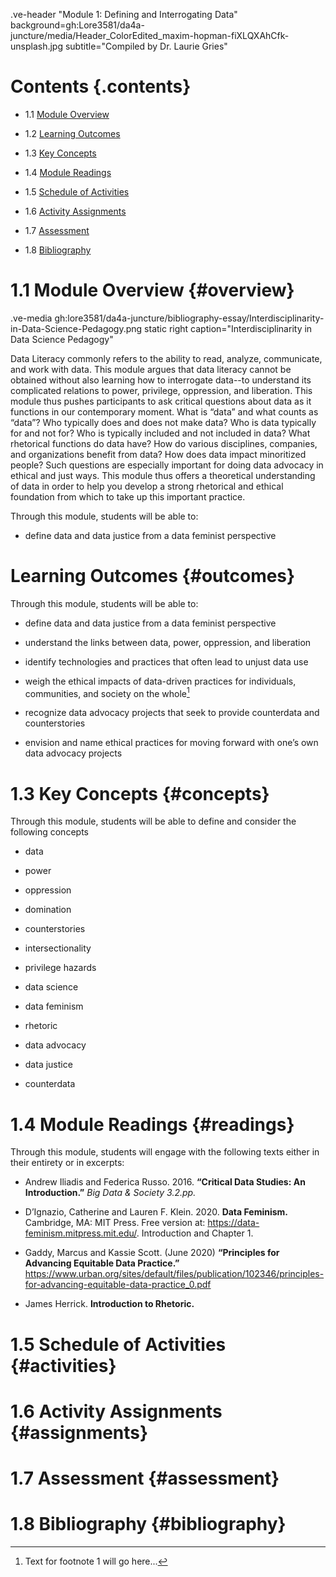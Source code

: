 <style>

    @import url(//fonts.googleapis.com/css?family=Montserrat);

    #juncture { font-family: Montserrat; }

    #juncture h1 { color: red; }

</style>

 

.ve-header "Module 1: Defining and Interrogating Data" background=gh:Lore3581/da4a-juncture/media/Header_ColorEdited_maxim-hopman-fiXLQXAhCfk-unsplash.jpg subtitle="Compiled by Dr. Laurie Gries"

 

# Contents {.contents}

 

- 1.1 [Module Overview](#overview)

- 1.2 [Learning Outcomes](#outcomes)

- 1.3 [Key Concepts](#concepts)

- 1.4 [Module Readings](#readings)

- 1.5 [Schedule of Activities](#activities)

- 1.6 [Activity Assignments](#assignments)

- 1.7 [Assessment](#assessment)

- 1.8 [Bibliography](#bibliography)

 

# 1.1 Module Overview {#overview}

 

.ve-media gh:lore3581/da4a-juncture/bibliography-essay/Interdisciplinarity-in-Data-Science-Pedagogy.png static right caption="Interdisciplinarity in Data Science Pedagogy"

 

Data Literacy commonly refers to the ability to read, analyze, communicate, and work with data. This module argues that data literacy cannot be obtained without also learning how to interrogate data--to understand its complicated relations to power, privilege, oppression, and liberation. This module thus pushes participants to ask critical questions about data as it functions in our contemporary moment. What is “data” and what counts as “data”? Who typically does and does not make data? Who is data typically for and not for? Who is typically included and not included in data? What rhetorical functions do data have? How do various disciplines, companies, and organizations benefit from data? How does data impact minoritized people? Such questions are especially important for doing data advocacy in ethical and just ways. This module thus offers a theoretical understanding of data in order to help you develop a strong rhetorical and ethical foundation from which to take up this important practice.

 

Through this module, students will be able to:

 

- define data and data justice from a data feminist perspective

 

# Learning Outcomes {#outcomes}

 

Through this module, students will be able to:

- define data and data justice from a data feminist perspective

- understand the links between data, power, oppression, and liberation

- identify technologies and practices that often lead to unjust data use

- weigh the ethical impacts of data-driven practices for individuals, communities, and society on the whole[^1]

- recognize data advocacy projects that seek to provide counterdata and counterstories

- envision and name ethical practices for moving forward with one’s own data advocacy projects

 

# 1.3 Key Concepts {#concepts}

 

Through this module, students will be able to define and consider the following concepts

 

- data

- power

- oppression

- domination

- counterstories

- intersectionality

- privilege hazards

- data science

- data feminism

- rhetoric

- data advocacy

- data justice

- counterdata

 

# 1.4 Module Readings {#readings}

 

Through this module, students will engage with the following texts either in their entirety or in excerpts:

- Andrew Iliadis and Federica Russo. 2016. **“Critical Data Studies: An Introduction.”** _Big Data & Society 3.2.pp._

- D’Ignazio, Catherine and Lauren F. Klein. 2020. **Data Feminism.** Cambridge, MA: MIT Press. Free version at: https://data-feminism.mitpress.mit.edu/. Introduction and Chapter 1.

- Gaddy, Marcus and Kassie Scott. (June 2020) **“Principles for Advancing Equitable Data Practice.”** https://www.urban.org/sites/default/files/publication/102346/principles-for-advancing-equitable-data-practice_0.pdf

- James Herrick. **Introduction to Rhetoric.**

 

# 1.5 Schedule of Activities {#activities}

 

# 1.6 Activity Assignments {#assignments}

 

# 1.7 Assessment {#assessment}

 

# 1.8 Bibliography {#bibliography}

 

[^1]: Text for footnote 1 will go here...
